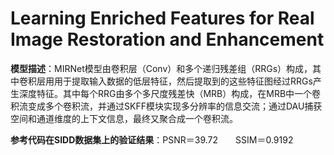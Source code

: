 # Learning Enriched Features for Real Image Restoration and Enhancement

**模型描述**：MIRNet模型由卷积层（Conv）和多个递归残差组（RRGs）构成，其中卷积层用用于提取输入数据的低层特征，然后提取到的这些特征图经过RRGs产生深度特征。其中每个RRG由多个多尺度残差快（MRB）构成，在MRB中一个卷积流变成多个卷积流，并通过SKFF模块实现多分辨率的信息交流；通过DAU捕获空间和通道维度的上下文信息，最终又聚合成一个卷积流。


**参考代码在SIDD数据集上的验证结果**：PSNR＝39.72　　SSIM＝0.9192
